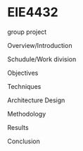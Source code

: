 # EIE4432
group project

Overview/Introduction

Schudule/Work division

Objectives

Techniques

Architecture Design

Methodology

Results

Conclusion
